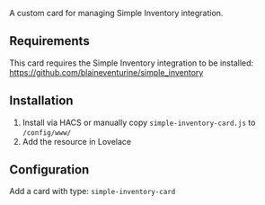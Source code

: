 A custom card for managing Simple Inventory integration.

## Requirements

This card requires the Simple Inventory integration to be installed:
<https://github.com/blaineventurine/simple_inventory>

## Installation

1. Install via HACS or manually copy `simple-inventory-card.js` to `/config/www/`
2. Add the resource in Lovelace

## Configuration

Add a card with type: `simple-inventory-card`
